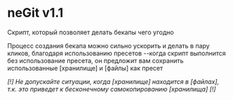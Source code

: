 # neGit v1.1
Скрипт, который позволяет делать бекапы чего угодно

Процесс создания бекапа можно сильно ускорить и делать в пару кликов,
благодаря использованию пресетов
--когда скрипт выполнится без использование пресета, он предложит вам
сохранить использованные [хранилище] и [файлы] как пресет


*[!] Не допускайте ситуации, когда [хранилище] находится в [файлах], т.к. это приведет к бесконечному самокопированию [хранилища] [!]*
